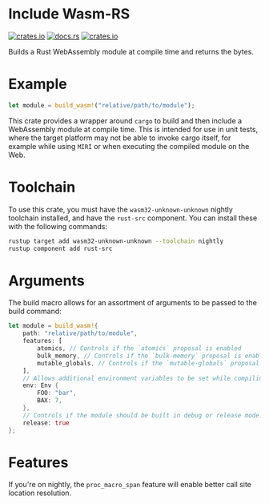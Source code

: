 # Include Wasm-RS

[![crates.io](https://img.shields.io/crates/v/include-wasm-rs.svg)](https://crates.io/crates/include-wasm-rs)
[![docs.rs](https://img.shields.io/docsrs/include-wasm-rs)](https://docs.rs/include-wasm-rs/latest/include_wasm_rs/)
[![crates.io](https://img.shields.io/crates/l/include-wasm-rs.svg)](https://github.com/LucentFlux/include-wasm-rs/blob/main/LICENSE)

Builds a Rust WebAssembly module at compile time and returns the bytes.

# Example

```rust
let module = build_wasm!("relative/path/to/module");
```

This crate provides a wrapper around `cargo` to build and then include a WebAssembly module at compile time. This is intended for use in unit tests, where the target platform may not be able to invoke cargo itself, for example while using `MIRI` or when executing the compiled module on the Web.

# Toolchain

To use this crate, you must have the `wasm32-unknown-unknown` nightly toolchain installed, and have the `rust-src` component. You can install these with the following commands:

```bash
rustup target add wasm32-unknown-unknown --toolchain nightly
rustup component add rust-src
```

# Arguments

The build macro allows for an assortment of arguments to be passed to the build command:

```rust
let module = build_wasm!{
    path: "relative/path/to/module",
    features: [
        atomics, // Controls if the `atomics` proposal is enabled
        bulk_memory, // Controls if the `bulk-memory` proposal is enabled
        mutable_globals, // Controls if the `mutable-globals` proposal is enabled
    ],
    // Allows additional environment variables to be set while compiling the module.
    env: Env {
        FOO: "bar",
        BAX: 7,
    },
    // Controls if the module should be built in debug or release mode.
    release: true
};
```

# Features

If you're on nightly, the `proc_macro_span` feature will enable better call site location resolution.